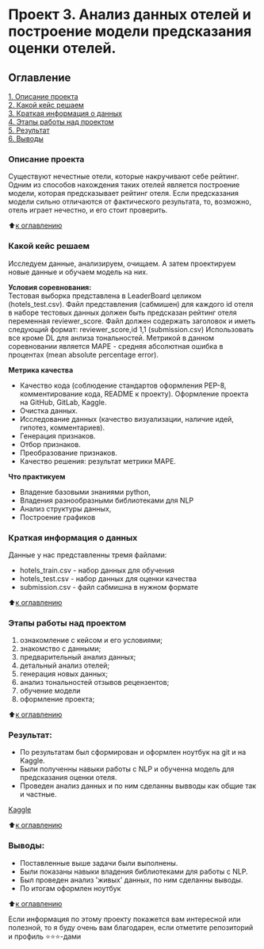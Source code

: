 # Проект 3. Анализ данных отелей и построение модели предсказания оценки отелей. 

## Оглавление  
[1. Описание проекта](https://github.com/Serstefs/sfds/tree/main/Progect_3/README.md#Описание-проекта)  
[2. Какой кейс решаем](https://github.com/Serstefs/sfds/tree/main/Progect_3/README.md#Какой-кейс-решаем)  
[3. Краткая информация о данных](https://github.com/Serstefs/sfds/tree/main/Progect_3/README.md#Краткая-информация-о-данных)  
[4. Этапы работы над проектом](https://github.com/Serstefs/sfds/tree/main/Progect_3/README.md#Этапы-работы-над-проектом)  
[5. Результат](https://github.com/Serstefs/sfds/tree/main/Progect_3/README.md#Результат)    
[6. Выводы](https://github.com/Serstefs/sfds/tree/main/Progect_3/README.md#Выводы) 

### Описание проекта    
Существуют нечестные отели, которые накручивают себе рейтинг. Одним из способов нахождения таких отелей является построение модели, которая предсказывает рейтинг отеля. Если предсказания модели сильно отличаются от фактического результата, то, возможно, отель играет нечестно, и его стоит проверить.


:arrow_up:[к оглавлению](https://github.com/Serstefs/sfds/tree/main/Progect_3/README.md#Оглавление)


### Какой кейс решаем    
Исследуем данные, анализируем, очищаем. А затем проектируем новые данные и обучаем модель на них.

**Условия соревнования:**  
Тестовая выборка представлена в LeaderBoard целиком (hotels_test.csv).
Файл представления (сабмишен) для каждого id отеля в наборе тестовых данных должен быть предсказан рейтинг отеля переменная reviewer_score. Файл должен содержать заголовок и иметь следующий формат: reviewer_score,id 1,1 (submission.csv)
Использовать все кроме DL для анлиза тональностей.
Метрикой в данном соревновании является MAPE - средняя абсолютная ошибка в процентах (mean absolute percentage error). 


**Метрика качества**     
- Качество кода (соблюдение стандартов оформления PEP-8, комментирование кода, README к проекту). Оформление проекта на GitHub, GitLab, Kaggle.
- Очистка данных.
- Исследование данных (качество визуализации, наличие идей, гипотез, комментариев).
- Генерация признаков.
- Отбор признаков.
- Преобразование признаков.
- Качество решения: результат метрики MAPE.

**Что практикуем**     
- Владение базовыми знаниями python,
- Владения разнообразными библиотеками для NLP
- Анализ структуры данных,
- Построение графиков

### Краткая информация о данных
Данные у нас представленны тремя файлами:

- hotels_train.csv - набор данных для обучения
- hotels_test.csv - набор данных для оценки качества
- submission.csv - файл сабмишна в нужном формате

:arrow_up:[к оглавлению](https://github.com/Serstefs/sfds/tree/main/Progect_3/README.md#Оглавление)


### Этапы работы над проектом  
1. ознакомление с кейсом и его условиями; 
2. знакомство с данными;
3. предварительный анализ данных;
4. детальный анализ отелей;
5. генерация новых данных;
6. анализ тональностей отзывов рецензентов;
7. обучение модели
7. оформление проекта;

:arrow_up:[к оглавлению](https://github.com/Serstefs/sfds/tree/main/Progect_3/README.md#Оглавление)


### Результат:  
- По результатам был сформирован и оформлен ноутбук на git и на Kaggle.
- Были полученны навыки работы с NLP и обученна модель для предсказания оценки отеля. 
- Проведен анализ данных и по ним сделанны вывводы как общие так и частные. 

[Kaggle](https://www.kaggle.com/code/serstef/predict-score-of-hotel-from-stefs)

:arrow_up:[к оглавлению](https://github.com/Serstefs/sfds/tree/main/Progect_3/README.md#Оглавление)


### Выводы:  
- Поставленные выше задачи были выполнены.
- Были показаны навыки владения библиотеками для работы с NLP.
- Был проведен анализ 'живых' данных, по ним сделанны выводы.
- По итогам оформлен ноутбук

:arrow_up:[к оглавлению](https://github.com/Serstefs/sfds/tree/main/Progect_3/README.md#Оглавление)


Если информация по этому проекту покажется вам интересной или полезной, то я буду очень вам благодарен, если отметите репозиторий и профиль ⭐️⭐️⭐️-дами